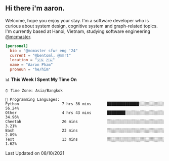 <h2><b>Hi there i'm aaron. </b></h2>

Welcome, hope you enjoy your stay. I'm a software developer who is curious about system design, cognitive system and graph-related topics. I'm currently based at Hanoi, Vietnam, studying software engineering [@mcmaster](https://www.mcmaster.ca/).

```toml
[personal]
  bio = "@mcmaster sfwr eng '24"
  current = "@bentoml, @mmrt"
  location = "🇻🇳 🇨🇦"
  name = "Aaron Pham"
  pronoun = "he/him"
```
<!--<img src="https://github-readme-stats.vercel.app/api?username=aarnphm&show_icons=true&count_private=true&theme=dark" height="170"/>-->
<!--<img src="https://github-readme-stats.vercel.app/api/top-langs/?username=aarnphm&layout=compact&hide=css&theme=dark" height="170" />-->

<!--START_SECTION:waka-->
📊 **This Week I Spent My Time On** 

```text
⌚︎ Time Zone: Asia/Bangkok

💬 Programming Languages: 
Python                   7 hrs 36 mins       ██████████████░░░░░░░░░░░   56.24% 
Other                    4 hrs 43 mins       ████████░░░░░░░░░░░░░░░░░   34.96% 
Cheetah                  26 mins             ░░░░░░░░░░░░░░░░░░░░░░░░░   3.21% 
Bash                     23 mins             ░░░░░░░░░░░░░░░░░░░░░░░░░   2.89% 
Text                     13 mins             ░░░░░░░░░░░░░░░░░░░░░░░░░   1.62%

```


 Last Updated on 08/10/2021
<!--END_SECTION:waka-->
